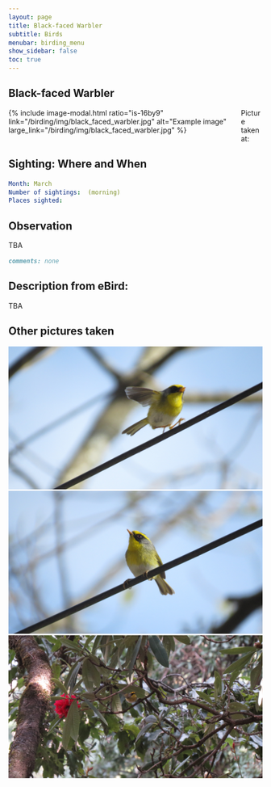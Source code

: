```yaml
---
layout: page
title: Black-faced Warbler
subtitle: Birds
menubar: birding_menu
show_sidebar: false
toc: true
---
```


## Black-faced Warbler

<div class="columns">
<div class="column is-6">
{% include image-modal.html ratio="is-16by9" link="/birding/img/black_faced_warbler.jpg" alt="Example image" large_link="/birding/img/black_faced_warbler.jpg" %}
</div>
<div class="column is-6">
Picture taken at:
</div>
</div>

## Sighting: Where and When
```yaml
Month: March
Number of sightings:  (morning)
Places sighted: 
```

## Observation
TBA

```markdown
comments: none
```

## Description from eBird:
TBA


## Other pictures taken
![black_faced_warbler 1](/birding/img/black_faced_warbler1.JPG)
![black_faced_warbler 2](/birding/img/black_faced_warbler2.JPG)
![black_faced_warbler 3](/birding/img/black_faced_warbler3.JPG)
